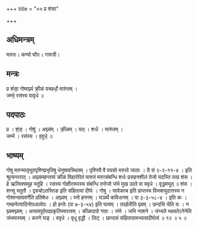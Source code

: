 +++
title = "०५ प्र शंसा"

+++
## अधिमन्त्रम्
मरुतः। कण्वो घौरः। गायत्री।

## मन्त्रः
प्र शं॑सा॒ गोष्वघ्न्यं॑ क्री॒ळं यच्छर्धो॒ मारु॑तम् ।  
जम्भे॒ रस॑स्य वावृधे ॥

## पदपाठः
प्र । शं॒स॒ । गोषु॑ । अघ्न्य॑म् । क्री॒ळम् । यत् । शर्धः॑ । मारु॑तम् ।  
जम्भे॑ । रस॑स्य । व॒वृ॒धे॒ ॥

## भाष्यम्
गोषु मरुन्मातृभूतपृश्निप्रभृतिषु धेनुष्ववस्थितम् । पृश्नियै वै पयसो मरुतो जाताः । तै सं २-२-११-४ । इति श्रुत्यन्तरात् । अघ्न्यमहन्तव्यं क्रीळं विहारोपेतं मारुतं मरुत्संबन्धि शर्धः प्रसहनशीलं तेजो यदस्ति तत्प्र शंस । हे ऋत्विक्समूह स्तुहि । रसस्य गोक्षीररूपस्य संबन्धि तत्तेजो जंभे मुख उदरे वा ववृधे । वृद्धमभूत् ॥ शंस । शन्सु स्तुतौ । द्व्यचोऽतस्तिङ इति संहितायां दीर्घः । गोषु । सावेकाच इति प्राप्तस्य विभक्त्युदात्तस्य न गोश्वन्साववर्णेति प्रतिषेधः । अघ्न्यम् । घ्नो हननम् । घञर्थे कविधानम् । पा ३-३-५८-४ । इति कः । गमहनेत्यादिनोपधालोपः । हो हन्तेः (पा ७-३-५४) इति घत्वम् । तदर्हतीति घ्न्यम् । छन्दसि चेति यः । न घ्न्यमघ्न्यम् । अव्ययपूर्वपदप्रकृतिस्वरत्वम् । क्रीळादयो गताः । जंभे । जभि नाशने । जंभ्यते भक्ष्यतेऽनेनेति जंभमास्यम् । करणे घङ् । ववृधे । वृधु वृद्धौ । लिट् । छान्दसं संहितायामभ्यासदीर्घत्वं ॥ १२ ॥ ५ ॥